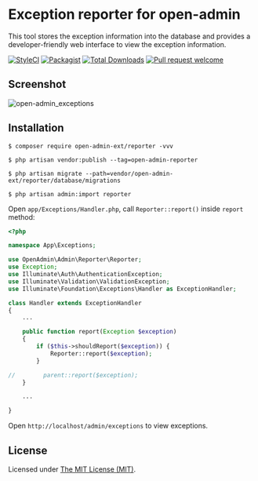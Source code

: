 Exception reporter for open-admin
======================

This tool stores the exception information into the database and provides a developer-friendly web interface to view the exception information.

[![StyleCI](https://styleci.io/repos/97900053/shield?branch=master)](https://styleci.io/repos/97900053)
[![Packagist](https://img.shields.io/packagist/l/open-admin-ext/reporter.svg?maxAge=2592000)](https://packagist.org/packages/open-admin-ext/reporter)
[![Total Downloads](https://img.shields.io/packagist/dt/open-admin-ext/reporter.svg?style=flat-square)](https://packagist.org/packages/open-admin-ext/reporter)
[![Pull request welcome](https://img.shields.io/badge/pr-welcome-green.svg?style=flat-square)]()

## Screenshot

![open-admin_exceptions](https://user-images.githubusercontent.com/1479100/30947042-0f667d9a-a43a-11e7-99c3-cf0fe236fedd.png)

## Installation

```
$ composer require open-admin-ext/reporter -vvv

$ php artisan vendor:publish --tag=open-admin-reporter

$ php artisan migrate --path=vendor/open-admin-ext/reporter/database/migrations

$ php artisan admin:import reporter
```

Open `app/Exceptions/Handler.php`, call `Reporter::report()` inside `report` method:
```php
<?php

namespace App\Exceptions;

use OpenAdmin\Admin\Reporter\Reporter;
use Exception;
use Illuminate\Auth\AuthenticationException;
use Illuminate\Validation\ValidationException;
use Illuminate\Foundation\Exceptions\Handler as ExceptionHandler;

class Handler extends ExceptionHandler
{
    ...

    public function report(Exception $exception)
    {
        if ($this->shouldReport($exception)) {
            Reporter::report($exception);
        }

//        parent::report($exception);
    }

    ...

}
```

Open `http://localhost/admin/exceptions` to view exceptions.

License
------------
Licensed under [The MIT License (MIT)](LICENSE).
